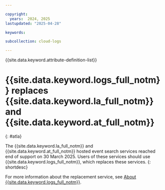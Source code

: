 ```yaml
---

copyright:
  years:  2024, 2025
lastupdated: "2025-04-28"

keywords: 

subcollection: cloud-logs

---
```



{{site.data.keyword.attribute-definition-list}}

# {{site.data.keyword.logs_full_notm}} replaces {{site.data.keyword.la_full_notm}} and {{site.data.keyword.at_full_notm}}
{: #atla}

The {{site.data.keyword.la_full_notm}} and {{site.data.keyword.at_full_notm}} hosted event search services reached end of support on 30 March 2025. Users of these services should use {{site.data.keyword.logs_full_notm}}, which replaces these services.
{: shortdesc}

For more information about the replacement service, see [About {{site.data.keyword.logs_full_notm}}](/docs/cloud-logs?topic=cloud-logs-about-cl).


